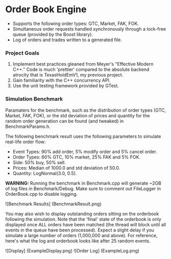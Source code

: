# Order Book Engine
* Supports the following order types: GTC, Market, FAK, FOK.
* Simultaneous order requests handled synchronously through a lock-free queue (provided by the Boost library).
* Log of orders and trades written to a generated file.

### Project Goals
1. Implement best practices gleaned from Meyer's "Effective Modern C++." Code is much 'prettier' compared to the absolute backend atrocity that is TexasHoldEmV1, my previous project.
2. Gain familiarity with the C++ concurrency API.
3. Use the unit testing framework provided by GTest.

### Simulation Benchmark
Paramaters for the benchmark, such as the distribution of order types (GTC, Market, FAK, FOK), or the std deviation of prices and quantity for the random order generation can be found (and tweaked) in BenchmarkParams.h.

The following benchmark result uses the following parameters to simulate real-life order flow:
* Event Types: 90% add order, 5% modify order and 5% cancel order.
* Order Types: 60% GTC, 10% market, 25% FAK and 5% FOK.
* Side: 50% buy, 50% sell.
* Prices: Median of 1000.0 and std deviation of 50.0.
* Quantity: LogNormal(3.0, 0.5).

**WARNING:** Running the benchmark in Benchmark.cpp will generate ~2GB of log files in Benchmark/Debug. Make sure to comment out FileLogger in OrderBook.cpp to disable logging.

![Benchmark Results] (BenchmarkResult.png)

You may also wish to display outstanding orders sitting on the orderbook following the simulation. Note that the 'final' state of the orderbook is only displayed once ALL orders have been matched (the thread will block until all events in the queue have been processed). Expect a slight delay if you simulate a large number of orders (1,000,000 and above). For reference, here's what the log and orderbook looks like after 25 random events.

![Display] (ExampleDisplay.png)
![Order Log] (ExampleLog.png)
